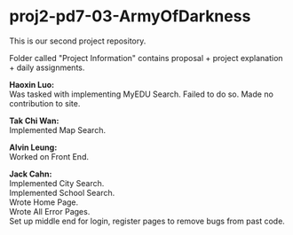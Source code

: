 proj2-pd7-03-ArmyOfDarkness
===========================

This is our second project repository. 

Folder called "Project Information" contains proposal + project explanation + daily assignments. 

<b> Haoxin Luo: </b>  
Was tasked with implementing MyEDU Search. Failed to do so. Made no contribution to site. 

<b> Tak Chi Wan: </b>  
Implemented Map Search. 

<b> Alvin Leung: </b>  
Worked on Front End. 

<b> Jack Cahn:</b>  
Implemented City Search.  
Implemented School Search.   
Wrote Home Page.   
Wrote All Error Pages.   
Set up middle end for login, register pages to remove bugs from past code.   
